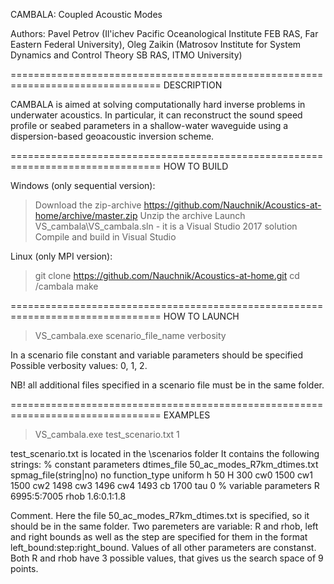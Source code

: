 CAMBALA: Coupled Acoustic Modes

Authors:
Pavel Petrov (Il'ichev Pacific Oceanological Institute FEB RAS, Far Eastern Federal University), 
Oleg Zaikin (Matrosov Institute for System Dynamics and Control Theory SB RAS, ITMO University)

================================================================================
DESCRIPTION

CAMBALA is aimed at solving computationally hard inverse problems in underwater
acoustics. In particular, it can reconstruct the sound speed profile or seabed
parameters in a shallow-water waveguide using a dispersion-based geoacoustic 
inversion scheme.

================================================================================
HOW TO BUILD

Windows (only sequential version):
> Download the zip-archive https://github.com/Nauchnik/Acoustics-at-home/archive/master.zip
> Unzip the archive
> Launch VS_cambala\VS_cambala.sln - it is a Visual Studio 2017 solution
> Compile and build in Visual Studio

Linux (only MPI version):
> git clone https://github.com/Nauchnik/Acoustics-at-home.git
> cd /cambala
> make

================================================================================
HOW TO LAUNCH

> VS_cambala.exe scenario_file_name verbosity

In a scenario file constant and variable parameters should be specified
Possible verbosity values: 0, 1, 2.
  
NB! all additional files specified in a scenario file must be in the same folder. 

================================================================================
EXAMPLES

> VS_cambala.exe test_scenario.txt 1

test_scenario.txt is located in the \scenarios folder
It contains the following strings:
% constant parameters
dtimes_file 50_ac_modes_R7km_dtimes.txt
spmag_file(string|no) no
function_type uniform
h 50
H 300
cw0 1500
cw1 1500
cw2 1498
cw3 1496
cw4 1493
cb 1700
tau 0
% variable parameters
R 6995:5:7005
rhob 1.6:0.1:1.8

Comment. Here the file 50_ac_modes_R7km_dtimes.txt is specified, so it should be in the same folder.
Two paremeters are variable: R and rhob, left and right bounds as well as the step are specified for them
in the format left_bound:step:right_bound. Values of all other parameters are constanst.
Both R and rhob have 3 possible values, that gives us the search space of 9 points.


